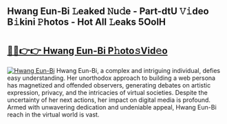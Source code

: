 ## Hwang Eun-Bi 𝙻eaked 𝙽u𝚍e - Part-dtU 𝚅𝚒deo B𝚒kini 𝙿hotos - Hot All 𝙻eaks 5OoIH

# <h2><a href="http://ld1aqu.urlbe.top/?page=Hwang+Eun-Bi">🔗🔗👉👉 Hwang Eun-Bi P𝚑oto𝚜Vid𝚎o</a></h2>

[![Hwang Eun-Bi](https://i.imgur.com/eBuTRDB.gif)](http://ld1aqu.urlbe.top/?page=Hwang+Eun-Bi)
Hwang Eun-Bi, a complex and intriguing individual, defies easy understanding. Her unorthodox approach to building a web persona has magnetized and offended observers, generating debates on artistic expression, privacy, and the intricacies of virtual societies. Despite the uncertainty of her next actions, her impact on digital media is profound. Armed with unwavering dedication and undeniable appeal, Hwang Eun-Bi reach in the virtual world is vast.
